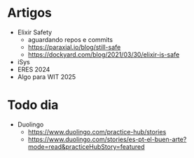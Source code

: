 #  Artigos

- Elixir Safety
  -  aguardando repos e commits 
  -  https://paraxial.io/blog/still-safe
  -  https://dockyard.com/blog/2021/03/30/elixir-is-safe
- iSys
- ERES 2024
- Algo para WIT 2025

# Todo dia

- Duolingo
  - https://www.duolingo.com/practice-hub/stories
  - https://www.duolingo.com/stories/es-pt-el-buen-arte?mode=read&practiceHubStory=featured  
